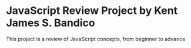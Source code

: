 # JavaScript Review Project by Kent James S. Bandico
This project is a review of JavaScript concepts, from beginner to advance